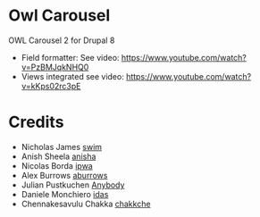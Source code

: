 # Owl Carousel
OWL Carousel 2 for Drupal 8
+ Field formatter: See video: https://www.youtube.com/watch?v=PzBMJqkNHQ0
+ Views integrated see video: https://www.youtube.com/watch?v=kKps02rc3pE

# Credits
+ Nicholas James [swim](https://www.drupal.org/u/swim)
+ Anish Sheela [anisha](https://www.drupal.org/u/anisha)
+ Nicolas Borda [ipwa](https://www.drupal.org/u/ipwa)
+ Alex Burrows [aburrows](https://www.drupal.org/u/aburrows)
+ Julian Pustkuchen [Anybody](https://www.drupal.org/u/anybody)
+ Daniele Monchiero [idas](https://www.drupal.org/u/idas)
+ Chennakesavulu Chakka [chakkche](https://www.drupal.org/u/chakkche)

